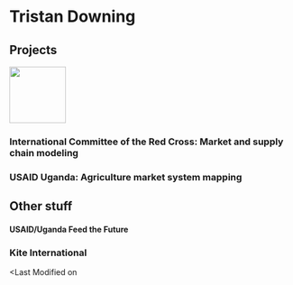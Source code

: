 # Tristan Downing

## Projects

<img src="https://media.giphy.com/media/unQ3IJU2RG7DO/giphy.gif" width="100">

### International Committee of the Red Cross: Market and supply chain modeling

### USAID Uganda: Agriculture market system mapping

## Other stuff

#### USAID/Uganda Feed the Future

### Kite International

<Last Modified on <script type="text/javascript"> document.write(document.lastModified)>


